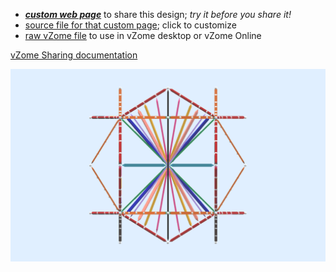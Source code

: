
 - [***custom web page***][post] to share this design; *try it before you share it!*
 - [source file for that custom page][source]; click to customize
 - [raw vZome file][raw] to use in vZome desktop or vZome Online

[vZome Sharing documentation](https://vzome.github.io/vzome/sharing.html#how-it-works)

![Image](<6-strut-tensegrity-transformvZome.png>)


[post]: <https://John-Kostick.github.io/vzome-sharing/2022/03/01/6-strut-tensegrity-transformvZome-13-11-44.html>
[source]: <https://github.com/John-Kostick/vzome-sharing/edit/main/_posts/2022-03-01-6-strut-tensegrity-transformvZome-13-11-44.md>
[raw]: <https://raw.githubusercontent.com/John-Kostick/vzome-sharing/main/2022/03/01/13-11-44-6-strut-tensegrity-transformvZome/6-strut-tensegrity-transformvZome.vZome>